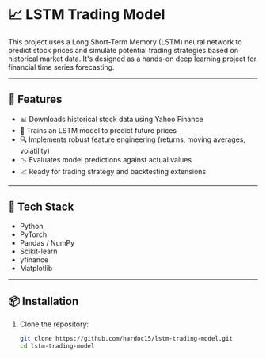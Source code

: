 # 📈 LSTM Trading Model

This project uses a Long Short-Term Memory (LSTM) neural network to predict stock prices and simulate potential trading strategies based on historical market data. It's designed as a hands-on deep learning project for financial time series forecasting.

---

## 🚀 Features

- 📊 Downloads historical stock data using Yahoo Finance
- 🧠 Trains an LSTM model to predict future prices
- 🔍 Implements robust feature engineering (returns, moving averages, volatility)
- 📉 Evaluates model predictions against actual values
- 📈 Ready for trading strategy and backtesting extensions

---

## 🧰 Tech Stack

- Python
- PyTorch
- Pandas / NumPy
- Scikit-learn
- yfinance
- Matplotlib

---

## 📦 Installation

1. Clone the repository:
   ```bash
   git clone https://github.com/hardoc15/lstm-trading-model.git
   cd lstm-trading-model
